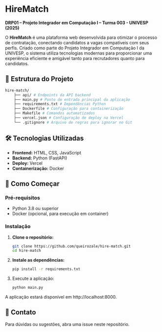 # HireMatch

**DRP01 – Projeto Integrador em Computação I – Turma 003 - UNIVESP (2025)**

O **HireMatch** é uma plataforma web desenvolvida para otimizar o processo de contratação, conectando candidatos a vagas compatíveis com seus perfis. Criado como parte do Projeto Integrador em Computação I da UNIVESP, o sistema utiliza tecnologias modernas para proporcionar uma experiência eficiente e amigável tanto para recrutadores quanto para candidatos.


## 📂 Estrutura do Projeto

```bash
hire-match/
    ├── api/ # Endpoints da API backend
    ├── main.py # Ponto de entrada principal da aplicação
    ├── requirements.txt # Dependências Python
    ├── Dockerfile # Configuração para containerização
    ├── Makefile # Comandos automatizados
    ├── vercel.json # Configuração de deploy na Vercel
    └── .gitignore # Arquivo de regras para ignorar no Git
```



## 🛠️ Tecnologias Utilizadas

- **Frontend:** HTML, CSS, JavaScript  
- **Backend:** Python (FastAPI)  
- **Deploy:** Vercel  
- **Containerização:** Docker

## 🧪 Como Começar

### Pré-requisitos

- Python 3.8 ou superior  
- Docker (opcional, para execução em container)

### Instalação

1. **Clone o repositório:**

   ```bash
   git clone https://github.com/queirozale/hire-match.git
   cd hire-match
   ```

2. **Instale as dependências:**

    ```bash
    pip install -r requirements.txt
    ```

3. Execute a aplicação:

    ```bash
    python main.py
    ```

A aplicação estará disponível em http://localhost:8000.


## 📧 Contato
Para dúvidas ou sugestões, abra uma issue neste repositório.

    

